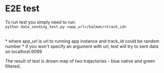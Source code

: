 # E2E test

To run test you simply need to run:
<br/>
`python data_sending_test.py <app_url>/kalman/<track_id>`

<br/>
* where app_url is url to running app instance and track_id could be random number
* if you won't specify an argument with url, test will try to sent data on localhost:9099
<br/>

The result of test is drown map of two trajectories - blue native and green filtered.
